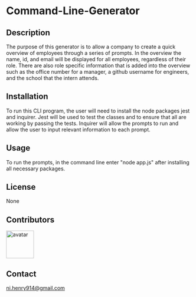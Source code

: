 # Command-Line-Generator
## Description
The purpose of this generator is to allow a company to create a quick overview of employees through a series of prompts. In the overview the name, id, and  email will be displayed for all employees, regardless of their role. There are also role specific information that is added into the overview such as the office number for a manager, a github username for engineers, and the school that the intern attends.    
## Installation
To run this CLI program, the user will need to install the node packages jest and inquirer. Jest will be used to test the classes and to ensure that all are working by passing the tests. Inquirer will allow the prompts to run and allow the user to input relevant information to each prompt.
## Usage
To run the prompts, in the command line enter "node app.js" after installing all necessary packages.
## License
None
## Contributors

<a href="https://github.com/henryni914"> <img width="75px" height="75px" alt=avatar src="https://avatars2.githubusercontent.com/u/58963267?v=4"> </a>
## Contact
ni.henry914@gmail.com